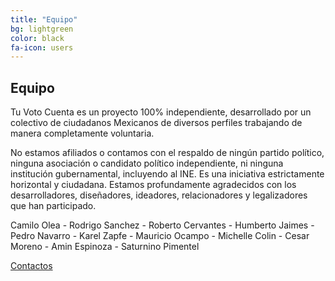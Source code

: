 ```yaml
---
title: "Equipo"
bg: lightgreen
color: black
fa-icon: users
---
```


## Equipo

Tu Voto Cuenta es un proyecto 100% independiente, desarrollado por un colectivo de ciudadanos Mexicanos de diversos perfiles trabajando de manera completamente voluntaria.

No estamos afiliados o contamos con el respaldo de ningún partido político, ninguna
asociación o candidato político independiente, ni ninguna institución gubernamental,
incluyendo al INE. Es una iniciativa estrictamente horizontal y ciudadana. 
Estamos profundamente agradecidos con los desarrolladores, diseñadores,
ideadores, relacionadores y legalizadores que han participado.

Camilo Olea - Rodrigo Sanchez - Roberto Cervantes - Humberto Jaimes - Pedro Navarro - Karel Zapfe - Mauricio Ocampo - Michelle Colin - Cesar Moreno - Amin Espinoza - Saturnino Pimentel


<span id="forkongithub">
  <a href="{{ ./05-contactos.md }}" class="bg-orange">
    Contactos
   </a>
</span>

